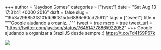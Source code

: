 
+++
author = "Jaydson Gomes"
categories = ["tweet"]
date = "Sat Aug 13 17:31:41 +0000 2016"
draft = false
slug = "19b3a296853f8101db96f815dc6886e60cd25612"
tags = ["tweet"]
title = """Google ajudando a organiz..."""
tweet = true
micro = true
tweet_url = "https://twitter.com/jaydson/status/764514778865922052"
+++
Google ajudando a organizar a BrazilJS desde sempre :) https://t.co/Fd41S9P67k

![](/images/tweet-media/764514778865922052-CpwZ2lBWAAAtVQY.jpg)